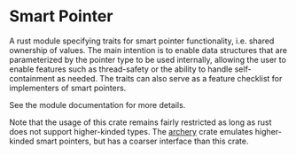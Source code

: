 # Smart Pointer

A rust module specifying traits for smart pointer functionality, i.e. shared ownership of values. The main intention is to enable data structures that are parameterized by the pointer type to be used internally, allowing the user to enable features such as thread-safety or the ability to handle self-containment as needed. The traits can also serve as a feature checklist for implementers of smart pointers.

See the module documentation for more details.

Note that the usage of this crate remains fairly restricted as long as rust does not support higher-kinded types. The [archery](https://crates.io/crates/archery) crate emulates higher-kinded smart pointers, but has a coarser interface than this crate.
